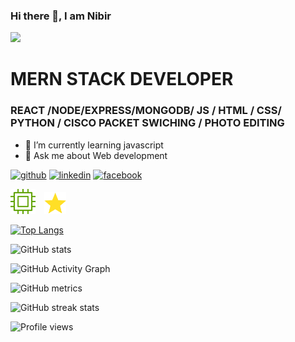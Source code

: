 ### Hi there 👋, I am Nibir
![](https://media.tenor.com/jM0aoM8e-iEAAAAC/web-developer-mycrxn.gif)

<h1>MERN STACK DEVELOPER</h1>

<h3>REACT /NODE/EXPRESS/MONGODB/ JS / HTML / CSS/ PYTHON / CISCO PACKET SWICHING / PHOTO EDITING </h3>

- 🌱 I’m currently learning javascript 
- 💬 Ask me about Web development 


[<img src='https://cdn.jsdelivr.net/npm/simple-icons@3.0.1/icons/github.svg' alt='github' height='40'>](https://github.com/nibir-code)  [<img src='https://cdn.jsdelivr.net/npm/simple-icons@3.0.1/icons/linkedin.svg' alt='linkedin' height='40'>](https://www.linkedin.com/in/linkedin.com/in/mufashim-fuad-nibir-464b56180/)  [<img src='https://cdn.jsdelivr.net/npm/simple-icons@3.0.1/icons/facebook.svg' alt='facebook' height='40'>](https://www.facebook.com/https://www.facebook.com/nibir101/)  

<a href='https://docs.github.com/en/developers'><img src='https://raw.githubusercontent.com/acervenky/animated-github-badges/master/assets/devbadge.gif' width='40' height='40'></a> <a href='https://stars.github.com/'><img src='https://raw.githubusercontent.com/acervenky/animated-github-badges/master/assets/starbadge.gif' width='35' height='35'></a> 

[![Top Langs](https://github-readme-stats.vercel.app/api/top-langs/?username=nibir-code)](https://github.com/anuraghazra/github-readme-stats)

![GitHub stats](https://github-readme-stats.vercel.app/api?username=nibir-code&show_icons=true&count_private=true)  

![GitHub Activity Graph](https://activity-graph.herokuapp.com/graph?username=nibir-code)  

![GitHub metrics](https://metrics.lecoq.io/nibir-code)  

![GitHub streak stats](https://github-readme-streak-stats.herokuapp.com/?user=nibir-code)  

![Profile views](https://gpvc.arturio.dev/nibir-code)  
